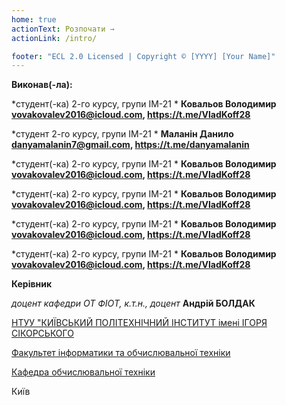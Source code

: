 ```yaml
---
home: true
actionText: Розпочати →
actionLink: /intro/

footer: "ECL 2.0 Licensed | Copyright © [YYYY] [Your Name]"
---
```



**Виконав(-ла):** 

*студент(-ка) 2-го курсу, групи ІМ-21 *<span padding-right:5em></span> **Ковальов Володимир vovakovalev2016@icloud.com, https://t.me/VladKoff28**

*студент 2-го курсу, групи ІМ-21 *<span padding-right:5em></span> **Маланін Данило danyamalanin7@gmail.com, https://t.me/danyamalanin**

*студент(-ка) 2-го курсу, групи ІМ-21 *<span padding-right:5em></span> **Ковальов Володимир vovakovalev2016@icloud.com, https://t.me/VladKoff28**

*студент(-ка) 2-го курсу, групи ІМ-21 *<span padding-right:5em></span> **Ковальов Володимир vovakovalev2016@icloud.com, https://t.me/VladKoff28**

*студент(-ка) 2-го курсу, групи ІМ-21 *<span padding-right:5em></span> **Ковальов Володимир vovakovalev2016@icloud.com, https://t.me/VladKoff28**

*студент(-ка) 2-го курсу, групи ІМ-21 *<span padding-right:5em></span> **Ковальов Володимир vovakovalev2016@icloud.com, https://t.me/VladKoff28**



**Керівник**

*доцент кафедри ОТ ФІОТ, к.т.н., доцент*<span padding-right:5em></span> **Андрій БОЛДАК** 

[НТУУ "КИЇВСЬКИЙ ПОЛІТЕХНІЧНИЙ ІНСТИТУТ імені ІГОРЯ СІКОРСЬКОГО](https://kpi.ua/)

[Факультет інформатики та обчислювальної техніки](https://fiot.kpi.ua/)

[Кафедра обчислювальної техніки](https://comsys.kpi.ua/)

Київ
